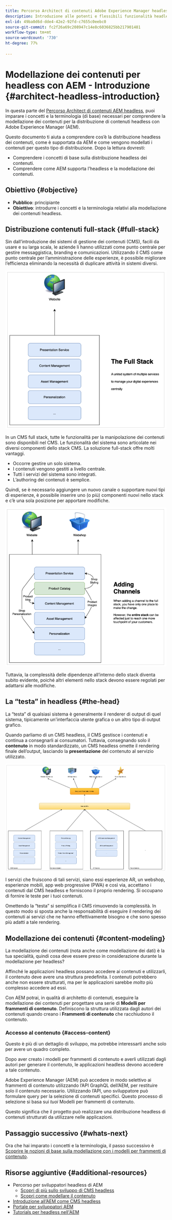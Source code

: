 ```yaml
---
title: Percorso Architect di contenuti Adobe Experience Manager headless
description: Introduzione alle potenti e flessibili funzionalità headless di Adobe Experience Manager e come modellare i contenuti per il tuo progetto.
exl-id: 49ba0d6d-dde4-42e2-92fd-c7655c0eebc0
source-git-commit: fc2f26a69c208947c14e8c6036825bb217901481
workflow-type: tm+mt
source-wordcount: '730'
ht-degree: 77%

---
```


# Modellazione dei contenuti per headless con AEM - Introduzione {#architect-headless-introduction}

In questa parte del [Percorso Architect di contenuti AEM headless](overview.md), puoi imparare i concetti e la terminologia (di base) necessari per comprendere la modellazione dei contenuti per la distribuzione di contenuti headless con Adobe Experience Manager (AEM).

Questo documento ti aiuta a comprendere cos’è la distribuzione headless dei contenuti, come è supportata da AEM e come vengono modellati i contenuti per questo tipo di distribuzione. Dopo la lettura dovresti:

* Comprendere i concetti di base sulla distribuzione headless dei contenuti.
* Comprendere come AEM supporta l’headless e la modellazione dei contenuti.

## Obiettivo {#objective}

* **Pubblico**: principiante
* **Obiettivo**: introdurre i concetti e la terminologia relativi alla modellazione dei contenuti headless.

## Distribuzione contenuti full-stack {#full-stack}

Sin dall’introduzione dei sistemi di gestione dei contenuti (CMS), facili da usare e su larga scala, le aziende li hanno utilizzati come punto centrale per gestire messaggistica, branding e comunicazioni. Utilizzando il CMS come punto centrale per l’amministrazione delle esperienze, è possibile migliorare l’efficienza eliminando la necessità di duplicare attività in sistemi diversi.

![Il classico CMS full-stack](/help/journey-headless/developer/assets/full-stack.png)

In un CMS full stack, tutte le funzionalità per la manipolazione dei contenuti sono disponibili nel CMS. Le funzionalità del sistema sono articolate nei diversi componenti dello stack CMS. La soluzione full-stack offre molti vantaggi.

* Occorre gestire un solo sistema.
* I contenuti vengono gestiti a livello centrale.
* Tutti i servizi del sistema sono integrati.
* L’authoring dei contenuti è semplice.

Quindi, se è necessario aggiungere un nuovo canale o supportare nuovi tipi di esperienze, è possibile inserire uno (o più) componenti nuovi nello stack e c’è una sola posizione per apportare modifiche.

![Aggiunta di un nuovo canale nello stack](/help/journey-headless/developer/assets/adding-channel.png)

Tuttavia, la complessità delle dipendenze all’interno dello stack diventa subito evidente, poiché altri elementi nello stack devono essere regolati per adattarsi alle modifiche.

## La “testa” in headless {#the-head}

La “testa” di qualsiasi sistema è generalmente il renderer di output di quel sistema, tipicamente un&#39;interfaccia utente grafica o un altro tipo di output grafico.

Quando parliamo di un CMS headless, il CMS gestisce i contenuti e continua a consegnarli ai consumatori. Tuttavia, consegnando solo il **contenuto** in modo standardizzato, un CMS headless omette il rendering finale dell’output, lasciando la **presentazione** del contenuto al servizio utilizzato.

![CMS headless](/help/journey-headless/developer/assets/headless-cms.png)

I servizi che fruiscono di tali servizi, siano essi esperienze AR, un webshop, esperienze mobili, app web progressive (PWA) e così via, accettano i contenuti dal CMS headless e forniscono il proprio rendering. Si occupano di fornire le teste per i tuoi contenuti.

Omettendo la “testa” si semplifica il CMS rimuovendo la complessità. In questo modo si sposta anche la responsabilità di eseguire il rendering dei contenuti ai servizi che ne hanno effettivamente bisogno e che sono spesso più adatti a tale rendering.

## Modellazione dei contenuti {#content-modeling}

La modellazione dei contenuti (nota anche come modellazione dei dati) è la tua specialità, quindi cosa deve essere preso in considerazione durante la modellazione per headless?

Affinché le applicazioni headless possano accedere ai contenuti e utilizzarli, il contenuto deve avere una struttura predefinita. I contenuti potrebbero anche non essere strutturati, ma per le applicazioni sarebbe *molto* più complesso accedere ad essi.

Con AEM potrai, in qualità di architetto di contenuti, eseguire la modellazione dei contenuti per progettare una serie di **Modelli per frammenti di contenuto**. Definiscono la struttura utilizzata dagli autori dei contenuti quando creano i **Frammenti di contenuto** che racchiudono il contenuto.

### Accesso al contenuto {#access-content}

Questo è più di un dettaglio di sviluppo, ma potrebbe interessarti anche solo per avere un quadro completo.

Dopo aver creato i modelli per frammenti di contenuto e averli utilizzati dagli autori per generare il contenuto, le applicazioni headless devono accedere a tale contenuto.

Adobe Experience Manager (AEM) può accedere in modo selettivo ai frammenti di contenuto utilizzando l’API GraphQL dell’AEM, per restituire solo il contenuto necessario. Utilizzando l’API, uno sviluppatore può formulare query per la selezione di contenuti specifici. Questo processo di selezione si basa sui *tuoi* Modelli per frammenti di contenuto.

Questo significa che il progetto può realizzare una distribuzione headless di contenuti strutturati da utilizzare nelle applicazioni.

## Passaggio successivo {#whats-next}

Ora che hai imparato i concetti e la terminologia, il passo successivo è [Scoprire le nozioni di base sulla modellazione con i modelli per frammenti di contenuto](basics.md).

## Risorse aggiuntive {#additional-resources}

* Percorso per sviluppatori headless di AEM
   * [Scopri di più sullo sviluppo di CMS headless](/help/journey-headless/developer/learn-about.md)
   * [Scopri come modellare il contenuto](/help/journey-headless/developer/model-your-content.md)
* [Introduzione all’AEM come CMS headless](/help/sites-developing/headless/introduction.md)
* [Portale per sviluppatori AEM](https://experienceleague.adobe.com/landing/experience-manager/headless/developer.html?lang=it)
* [Tutorials per headless nell&#39;AEM](https://experienceleague.adobe.com/docs/experience-manager-learn/getting-started-with-aem-headless/overview.html?lang=it)
